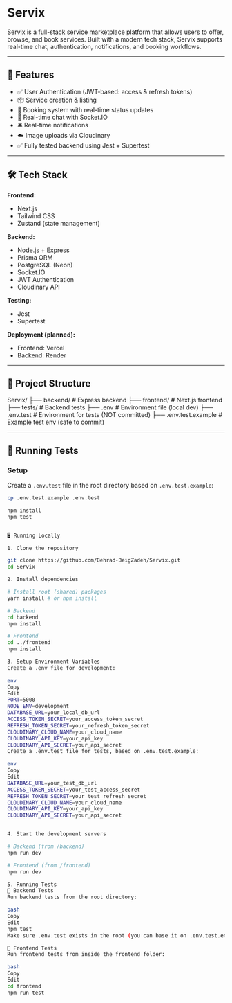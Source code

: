 # Servix

Servix is a full-stack service marketplace platform that allows users to offer, browse, and book services. Built with a modern tech stack, Servix supports real-time chat, authentication, notifications, and booking workflows.

---

## 🚀 Features

- ✅ User Authentication (JWT-based: access & refresh tokens)  
- 📦 Service creation & listing  
- 📅 Booking system with real-time status updates  
- 💬 Real-time chat with Socket.IO  
- 🛎️ Real-time notifications  
- ☁️ Image uploads via Cloudinary  
- ✅ Fully tested backend using Jest + Supertest  

---

## 🛠️ Tech Stack

**Frontend:**  
- Next.js  
- Tailwind CSS  
- Zustand (state management)  

**Backend:**  
- Node.js + Express  
- Prisma ORM  
- PostgreSQL (Neon)  
- Socket.IO  
- JWT Authentication  
- Cloudinary API  

**Testing:**  
- Jest  
- Supertest  

**Deployment (planned):**  
- Frontend: Vercel  
- Backend: Render  

---

## 📁 Project Structure


Servix/
├── backend/ # Express backend
├── frontend/ # Next.js frontend
├── tests/ # Backend tests
├── .env # Environment file (local dev)
├── .env.test # Environment for tests (NOT committed)
├── .env.test.example # Example test env (safe to commit)




---

## 🧪 Running Tests

### Setup

Create a `.env.test` file in the root directory based on `.env.test.example`:

```bash
cp .env.test.example .env.test

npm install
npm test


🖥️ Running Locally

1. Clone the repository

git clone https://github.com/Behrad-BeigZadeh/Servix.git
cd Servix

2. Install dependencies

# Install root (shared) packages
yarn install # or npm install

# Backend
cd backend
npm install

# Frontend
cd ../frontend
npm install

3. Setup Environment Variables
Create a .env file for development:

env
Copy
Edit
PORT=5000
NODE_ENV=development
DATABASE_URL=your_local_db_url
ACCESS_TOKEN_SECRET=your_access_token_secret
REFRESH_TOKEN_SECRET=your_refresh_token_secret
CLOUDINARY_CLOUD_NAME=your_cloud_name
CLOUDINARY_API_KEY=your_api_key
CLOUDINARY_API_SECRET=your_api_secret
Create a .env.test file for tests, based on .env.test.example:

env
Copy
Edit
DATABASE_URL=your_test_db_url
ACCESS_TOKEN_SECRET=your_test_access_secret
REFRESH_TOKEN_SECRET=your_test_refresh_secret
CLOUDINARY_CLOUD_NAME=your_cloud_name
CLOUDINARY_API_KEY=your_api_key
CLOUDINARY_API_SECRET=your_api_secret


4. Start the development servers

# Backend (from /backend)
npm run dev

# Frontend (from /frontend)
npm run dev

5. Running Tests
🧪 Backend Tests
Run backend tests from the root directory:

bash
Copy
Edit
npm test
Make sure .env.test exists in the root (you can base it on .env.test.example).

🧪 Frontend Tests
Run frontend tests from inside the frontend folder:

bash
Copy
Edit
cd frontend
npm run test

